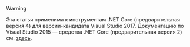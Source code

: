 > [!WARNING]
> Эта статья применима к инструментам .NET Core (предварительная версия 4) для версии-кандидата Visual Studio 2017. Документацию по Visual Studio 2015 — средства .NET Core (предварительная версия 2) см. [здесь](/dotnet/articles/core/tools/index).


<!--HONumber=Jan17_HO3-->


